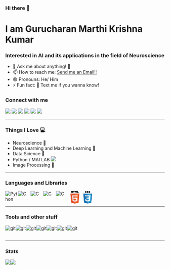 ### Hi there 👋
# I am Gurucharan Marthi Krishna Kumar

### Interested in AI and its applications in the field of Neuroscience

- 💬 Ask me about anything! 🤗
- 📫 How to reach me: [Send me an Email!!](mailto:mk.gurucharan@gmail.com)
- 😄 Pronouns: He/ Him
- ⚡ Fun fact: 📲 Text me if you wanna know!


### Connect with me
[<img height="30" src="https://img.shields.io/badge/linkedin-%230077B5.svg?&style=for-the-badge&logo=linkedin&logoColor=white" />][LinkedIn]
[<img height="30" src="https://img.shields.io/badge/gmail-D14836?&style=for-the-badge&logo=gmail&logoColor=white" />][Gmail]
[<img height="30" src = "https://img.shields.io/badge/instagram-%23E4405F.svg?&style=for-the-badge&logo=instagram&logoColor=white" />][Instagram]
[<img height="30" src = "https://img.shields.io/badge/Facebook-1877F2?style=for-the-badge&logo=facebook&logoColor=white" />][Facebook]
[<img height="30" src = "https://img.shields.io/badge/GitHub-100000?style=for-the-badge&logo=github&logoColor=white" />][GitHub]
[<img height="30" src="https://img.shields.io/badge/twitter-%231DA1F2.svg?&style=for-the-badge&logo=twitter&logoColor=white" />][twitter]
<br />
<hr />

### Things I Love 💻
- Neuroscience 🧠
- Deep Learning and Machine Learning 🧐
- Data Science 🚀
- Python / MATLAB <img src="https://media.giphy.com/media/WUlplcMpOCEmTGBtBW/giphy.gif" width="30"> 
- Image Processing 😬
<hr />

### Languages and Libraries

<img align="left" alt="Python" width="40px" src="https://www.vectorlogo.zone/logos/python/python-icon.svg" />
<img align="left" alt="C" width="40px" src="https://img.icons8.com/fluency/50/000000/matlab.png/" />
<img align="left" alt="C" width="40px" src="https://img.icons8.com/color/48/000000/c-programming.png" />
<img align="left" alt="C" width="40px" src="https://img.icons8.com/color/48/000000/mysql--v1.png" />
<img align="left" alt="C" width="40px" src="https://img.icons8.com/ios-filled/50/000000/javascript-logo.png" />
<img align="left" alt="HTML5" width="40px" src="https://raw.githubusercontent.com/github/explore/80688e429a7d4ef2fca1e82350fe8e3517d3494d/topics/html/html.png" />
<img align="left" alt="CSS3" width="40px" src="https://raw.githubusercontent.com/github/explore/80688e429a7d4ef2fca1e82350fe8e3517d3494d/topics/css/css.png" />

<br />
<br />
<hr />

### Tools and other stuff

<img height="22" img align="left" alt="git" src="https://img.shields.io/badge/TensorFlow-FF6F00?style=for-the-badge&logo=TensorFlow&logoColor=white" />
<img height="22" img align="left" alt="git" src="https://img.shields.io/badge/Keras-D00000?style=for-the-badge&logo=Keras&logoColor=white" />
<img height="22" img align="left" alt="git" src="https://img.shields.io/badge/scikit_learn-F7931E?style=for-the-badge&logo=scikit-learn&logoColor=white" />
<img height="22" img align="left" alt="git" src="https://img.shields.io/badge/OpenCV-27338e?style=for-the-badge&logo=OpenCV&logoColor=white" />
<img height="22" img align="left" alt="git" src="https://img.shields.io/badge/PyTorch-EE4C2C?style=for-the-badge&logo=PyTorch&logoColor=white" />
<img height="22" img align="left" alt="git" src="https://img.shields.io/badge/Pandas-2C2D72?style=for-the-badge&logo=pandas&logoColor=white" />
<img height="22" img align="left" alt="git" src="https://img.shields.io/badge/Microsoft_Office-D83B01?style=for-the-badge&logo=microsoft-office&logoColor=white" />

<br />
<br />
<hr />

### Stats
<img height="137.3px" src="https://github-readme-stats.vercel.app/api?username=mk-gurucharan&hide_title=true&hide_border=true&show_icons=true&include_all_commits=true&count_private=true&line_height=21&text_color=000&icon_color=000&theme=graywhite" /><!-- wi*quL3fcV --><img height="137.3px" src="https://github-readme-stats.vercel.app/api/top-langs/?username=mk-gurucharan&hide=html&hide_title=true&hide_border=true&layout=compact&langs_count=7&text_color=000&icon_color=ffftheme=graywhite" />

[LinkedIn]: https://www.linkedin.com/in/mk-gurucharan/
[Gmail]: mailto:mk.gurucharan@gmail.com
[Instagram]: https://www.instagram.com/mk.gurucharan
[Facebook]: https://facebook.com/mk.gurucharan
[GitHub]: https://github.com/mk-gurucharan
[twitter]: https://twitter.com/mk_gurucharan
